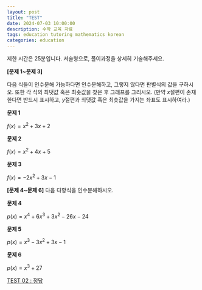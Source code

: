 ```yaml
---
layout: post
title: "TEST"
date: 2024-07-03 10:00:00
description: 수학 교육 자료
tags: education tutoring mathematics korean
categories: education
---
```



제한 시간은 25분입니다.
서술형으로, 풀이과정을 상세히 기술해주세요.

**[문제 1~문제 3]**

다음 식들이 인수분해 가능하다면 인수분해하고, 그렇지 않다면 판별식의 값을 구하시오. 
또한 각 식의 최댓값 혹은 최솟값을 찾은 후 그래프를 그리시오.
(만약 $x$절편이 존재한다면 반드시 표시하고, $y$절편과 최댓값 혹은 최솟값을 가지는 좌표도 표시하여라.)

**문제 1**

$f(x)=x^2+3x+2$

**문제 2**

$f(x)=x^2+4x+5$

**문제 3**

$f(x)=-2x^2+3x-1$

**[문제 4~문제 6]** 다음 다항식을 인수분해하시오.

**문제 4**

$p(x)=x^4+6x^3+3x^2-26x-24$

**문제 5**

$p(x)=x^3-3x^2+3x-1$

**문제 6**

$p(x) = x^3+27$

[TEST 02 : 정답](TEST%2002%20%EB%8B%A4%ED%95%AD%EC%8B%9D%20161f0f24f931803794d1dba6318480b2/TEST%2002%20%EC%A0%95%EB%8B%B5%20161f0f24f9318166a8d5dd2cc9dd21ba.md)